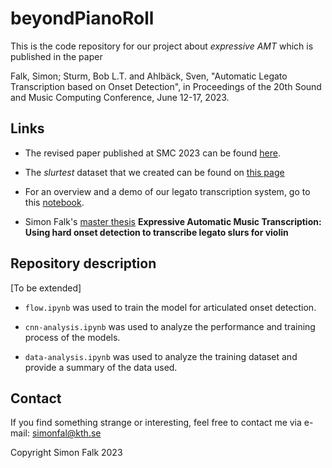 # beyondPianoRoll
This is the code repository for our project about *expressive AMT* which is published in the paper 

Falk, Simon; Sturm, Bob L.T. and Ahlbäck, Sven, "Automatic Legato Transcription based on Onset Detection", in Proceedings of the 20th Sound and Music Computing Conference, June 12-17, 2023.

## Links

- The revised paper published at SMC 2023 can be found [here](automatic_legato_transcription-7.pdf).

- The *slurtest* dataset that we created can be found on [this page](https://www.kth.se/profile/bobs/page/research-data)

- For an overview and a demo of our legato transcription system, go to this [notebook](demo.ipynb).

- Simon Falk's [master thesis](https://urn.kb.se/resolve?urn=urn:nbn:se:kth:diva-321466) **Expressive Automatic Music Transcription: Using hard onset detection to transcribe legato slurs for violin**

## Repository description

[To be extended]

- `flow.ipynb` was used to train the model for articulated onset detection.

- `cnn-analysis.ipynb` was used to analyze the performance and training process of the models.

- `data-analysis.ipynb` was used to analyze the training dataset and provide a summary of the data used.

## Contact

If you find something strange or interesting, feel free to contact me via e-mail: [simonfal@kth.se](mailto:simonfal@kth.se)

Copyright Simon Falk 2023
